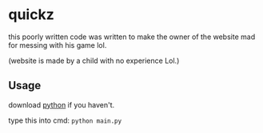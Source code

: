 # quickz

this poorly written code was written to make the owner of the website mad for messing with his game lol.

(website is made by a child with no experience Lol.)

## Usage

download [python](https://www.python.org/downloads/) if you haven't.

type this into cmd: `python main.py`
